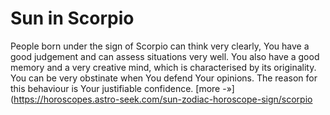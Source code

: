 # **Sun in Scorpio**

People born under the sign of Scorpio can think very clearly, You have a good judgement and can assess situations very well. You also have a good memory and a very creative mind, which is characterised by its originality. You can be very obstinate when You defend Your opinions. The reason for this behaviour is Your justifiable confidence. [more -»](https://horoscopes.astro-seek.com/sun-zodiac-horoscope-sign/scorpio